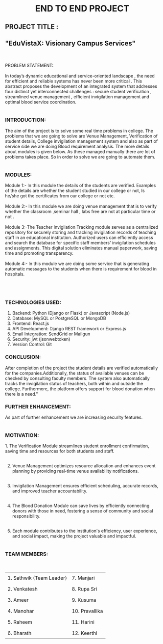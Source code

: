 
<h1 align="center">END TO END PROJECT</h1>
<h2>PROJECT TITLE :  </h2><h2>"EduVistaX: Visionary Campus Services"</h2>
<br><br>
</h3>PROBLEM STATEMENT:</h3><br><br>
In today’s dynamic educational and service-oriented landscape , the need for efficient and reliable systems has never been more critical . This abstract proposes the development of an integrated system that addresses four distinct yet interconnected challenges : secure student verification , streamlined venue management , efficient invigilation management and optimal blood service coordination.<br><br>

<h3>INTRODUCTION:</h3>
The aim of the project is to solve some real time problems in college. The problems that we are going to solve are Venue Management, Verification of student details, College invigilation management system and also as part of service side we are doing Blood requirement analysis. The more details about modules is given below. As these managed manually there are lot of problems takes place. So in order to solve we are going to automate them.<br><br>




<h3>MODULES:</h3>
Module 1:- In this module the details of the students are verified. Examples of the details are whether the student studied in our college or not, Is he/she got the certificates from our college or not etc.<br><br>
Module 2:- In this module we are doing venue management that is to verify whether the classroom ,seminar hall , labs free are not at particular time or not .<br><br>
Module 3:-The Teacher Invigilation Tracking module serves as a centralized repository for securely storing and tracking invigilation records of teaching staff in an educational institution. Authorized users can efficiently access and search the database for specific staff members' invigilation schedules and assignments. This digital solution eliminates manual paperwork, saving time and promoting transparency. <br><br>
Module 4:- In this module we are doing some service that is generating automatic messages to the students when there is requirement for blood in hospitals.<br></br><br><br>

<h3>TECHNOLOGIES USED:</h3>


1. Backend: Python (Django or Flask) or Javascript (Node.js)
2. Database: MySQL or PostgreSQL or MongoDB
3. Frontend: React.js
4. API Development: Django REST framework or Express.js
5. Email Integration: SendGrid or Mailgun
6. Security: jwt (jsonwebtoken)
7. Version Control: Git









<h3>CONCLUSION:</h3>
After completion of the project the student details are verified automatically for the companies.Additionally, the status of available venues can be checked by consulting faculty members. The system also automatically tracks the invigilation status of teachers, both within and outside the college. Furthermore, the platform offers support for blood donation when there is a need."





<h3>FURTHER ENHANCEMENT:</h3>
As part of further enhancement we are increasing security features.<br><br>





<h3>MOTIVATION:</h3>
1. The Verification Module streamlines student enrollment confirmation, saving time and resources for both students and staff.<br><br>

2. Venue Management optimizes resource allocation and enhances event planning by providing real-time venue availability notifications.<br><br>

3. Invigilation Management ensures efficient scheduling, accurate records, and improved teacher accountability.<br><br>

4. The Blood Donation Module can save lives by efficiently connecting donors with those in need, fostering a sense of community and social responsibility.<br><br>

5. Each module contributes to the institution's efficiency, user experience, and social impact, making the project valuable and impactful.<br><br>


<h3>TEAM MEMBERS:</h3><br>
<style>
    table {
        /* Members */
      border-collapse: collapse;
      width: 100%;
    }
    th, td {
      padding: 8px;
      text-align: left;
      border: none;
      font-weight: normal;
    }
  </style>

<table>
  <tr>
    <td>1. Sathwik (Team Leader)</th>
    <td>7. Manjari</th>
  </tr>
  <tr>
    <td>2. Venkatesh</td>
    <td>8. Rupa Sri</td>
  </tr>
  <tr>
    <td>3. Ameer</td>
    <td>9. Kusuma</td>
  </tr>
  <tr>
    <td>4. Manohar</td>
    <td>10. Pravallika</td>
  </tr>
  <tr>
    <td>5. Raheem</td>
    <td>11. Harini</td>
  </tr>
  <tr>
    <td>6. Bharath</td>
    <td>12. Keerthi</td>
  </tr>
</table>
